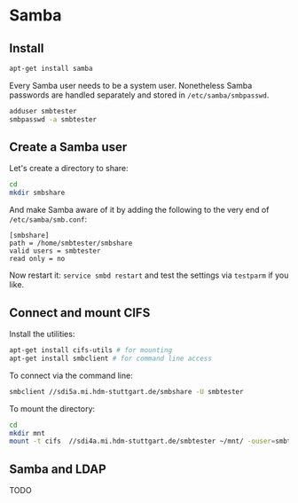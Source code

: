 # Samba

## Install
```sh
apt-get install samba
```

Every Samba user needs to be a system user. Nonetheless Samba passwords are handled separately and stored in `/etc/samba/smbpasswd`.

```sh
adduser smbtester
smbpasswd -a smbtester
```


## Create a Samba user

Let's create a directory to share:

```sh
cd
mkdir smbshare
```

And make Samba aware of it by adding the following to the very end of `/etc/samba/smb.conf`:

```
[smbshare]
path = /home/smbtester/smbshare
valid users = smbtester
read only = no
```

Now restart it: `service smbd restart` and test the settings via `testparm` if you like.


## Connect and mount CIFS

Install the utilities:

```sh
apt-get install cifs-utils # for mounting
apt-get install smbclient # for command line access
```

To connect via the command line:

```sh
smbclient //sdi5a.mi.hdm-stuttgart.de/smbshare -U smbtester
```

To mount the directory:

```sh
cd
mkdir mnt
mount -t cifs  //sdi4a.mi.hdm-stuttgart.de/smbtester ~/mnt/ -ouser=smbtester
```

## Samba and LDAP

TODO
